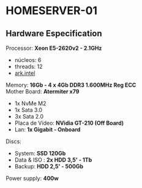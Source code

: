 # HOMESERVER-01 #
## Hardware Especification ##

Processor: **Xeon E5-2620v2 - 2.1GHz**  
* núcleos: 6  
* threads: 12  
* [ark.intel](https://ark.intel.com/content/www/br/pt/ark/products/75789/intel-xeon-processor-e5-2620-v2-15m-cache-2-10-ghz.html ) 

Memory: **16Gb - 4 x 4Gb DDR3 1.600MHz Reg ECC**  
Mother Board: **Atermiter x79**  
* 1x NvMe M2
* 1x Sata 3.0
* 3x Sata 2.0
* Placa de Vídeo: **NVidia GT-210 (Off Board)**   
* Lan: **1x Gigabit - Onboard**   

Discs:  
* System: **SSD 120Gb**  
* Data & ISO : **2x HDD 3,5' - 1Tb**  
* Backup:  **HDD 2,5' - 500Gb**  

Power supply: **400w**
